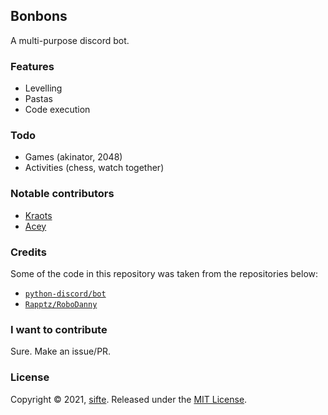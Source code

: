 ## Bonbons
A multi-purpose discord bot.

### Features
- Levelling
- Pastas
- Code execution

### Todo
- Games (akinator, 2048)
- Activities (chess, watch together)

### Notable contributors
- [Kraots](https://github.com/kraots/)
- [Acey](https://github.com/aceydocodes)

### Credits
Some of the code in this repository was taken from the repositories below:
- [`python-discord/bot`](https://github.com/python-discord/bot)
- [`Rapptz/RoboDanny`](https://github.com/Rapptz/RoboDanny)

### I want to contribute
Sure. Make an issue/PR.

### License

Copyright © 2021, [sifte](https://github.com/sifte). Released under the [MIT License](https://github.com/sifte/bonbons/blob/master/LICENSE).
